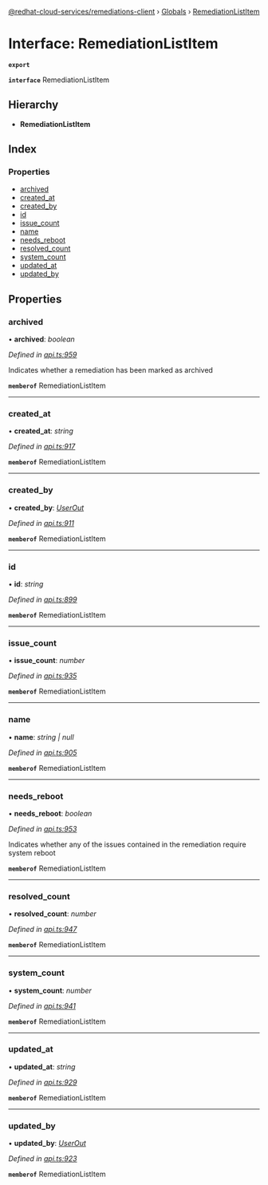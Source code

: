 [@redhat-cloud-services/remediations-client](../README.md) › [Globals](../globals.md) › [RemediationListItem](remediationlistitem.md)

# Interface: RemediationListItem

**`export`** 

**`interface`** RemediationListItem

## Hierarchy

* **RemediationListItem**

## Index

### Properties

* [archived](remediationlistitem.md#archived)
* [created_at](remediationlistitem.md#created_at)
* [created_by](remediationlistitem.md#created_by)
* [id](remediationlistitem.md#id)
* [issue_count](remediationlistitem.md#issue_count)
* [name](remediationlistitem.md#name)
* [needs_reboot](remediationlistitem.md#needs_reboot)
* [resolved_count](remediationlistitem.md#resolved_count)
* [system_count](remediationlistitem.md#system_count)
* [updated_at](remediationlistitem.md#updated_at)
* [updated_by](remediationlistitem.md#updated_by)

## Properties

###  archived

• **archived**: *boolean*

*Defined in [api.ts:959](https://github.com/RedHatInsights/javascript-clients/blob/master/packages/remediations/api.ts#L959)*

Indicates whether a remediation has been marked as archived

**`memberof`** RemediationListItem

___

###  created_at

• **created_at**: *string*

*Defined in [api.ts:917](https://github.com/RedHatInsights/javascript-clients/blob/master/packages/remediations/api.ts#L917)*

**`memberof`** RemediationListItem

___

###  created_by

• **created_by**: *[UserOut](userout.md)*

*Defined in [api.ts:911](https://github.com/RedHatInsights/javascript-clients/blob/master/packages/remediations/api.ts#L911)*

**`memberof`** RemediationListItem

___

###  id

• **id**: *string*

*Defined in [api.ts:899](https://github.com/RedHatInsights/javascript-clients/blob/master/packages/remediations/api.ts#L899)*

**`memberof`** RemediationListItem

___

###  issue_count

• **issue_count**: *number*

*Defined in [api.ts:935](https://github.com/RedHatInsights/javascript-clients/blob/master/packages/remediations/api.ts#L935)*

**`memberof`** RemediationListItem

___

###  name

• **name**: *string | null*

*Defined in [api.ts:905](https://github.com/RedHatInsights/javascript-clients/blob/master/packages/remediations/api.ts#L905)*

**`memberof`** RemediationListItem

___

###  needs_reboot

• **needs_reboot**: *boolean*

*Defined in [api.ts:953](https://github.com/RedHatInsights/javascript-clients/blob/master/packages/remediations/api.ts#L953)*

Indicates whether any of the issues contained in the remediation require system reboot

**`memberof`** RemediationListItem

___

###  resolved_count

• **resolved_count**: *number*

*Defined in [api.ts:947](https://github.com/RedHatInsights/javascript-clients/blob/master/packages/remediations/api.ts#L947)*

**`memberof`** RemediationListItem

___

###  system_count

• **system_count**: *number*

*Defined in [api.ts:941](https://github.com/RedHatInsights/javascript-clients/blob/master/packages/remediations/api.ts#L941)*

**`memberof`** RemediationListItem

___

###  updated_at

• **updated_at**: *string*

*Defined in [api.ts:929](https://github.com/RedHatInsights/javascript-clients/blob/master/packages/remediations/api.ts#L929)*

**`memberof`** RemediationListItem

___

###  updated_by

• **updated_by**: *[UserOut](userout.md)*

*Defined in [api.ts:923](https://github.com/RedHatInsights/javascript-clients/blob/master/packages/remediations/api.ts#L923)*

**`memberof`** RemediationListItem
